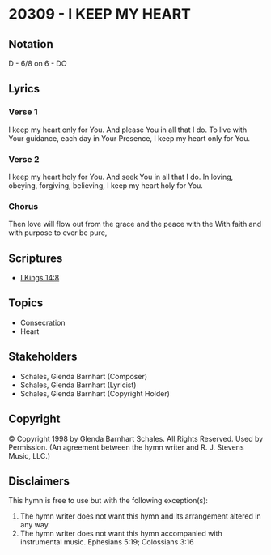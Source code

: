# 20309 - I KEEP MY HEART

## Notation

D - 6/8 on 6 - DO

## Lyrics

### Verse 1

I keep my heart only for You. And please You in all that I do. To live with Your guidance, each day in Your Presence, I keep my heart only for You. 

### Verse 2

I keep my heart holy for You. And seek You in all that I do. In loving, obeying, forgiving, believing, I keep my heart holy for You. 

### Chorus

Then love will flow out from the grace and the peace with the With faith and with purpose to ever be pure,


## Scriptures

- [I Kings 14:8](https://www.biblegateway.com/passage/?search=I%20Kings%2014%3A8)

## Topics

- Consecration
- Heart

## Stakeholders

- Schales, Glenda Barnhart (Composer)
- Schales, Glenda Barnhart (Lyricist)
- Schales, Glenda Barnhart (Copyright Holder)

## Copyright

© Copyright 1998 by Glenda Barnhart Schales. All Rights Reserved. Used by Permission.
(An agreement between the hymn writer and R. J. Stevens Music, LLC.)

## Disclaimers

This hymn is free to use but with the following exception(s):
1. The hymn writer does not want this hymn and its arrangement altered in any way.
2. The hymn writer does not want this hymn accompanied with instrumental music.
Ephesians 5:19; Colossians 3:16

